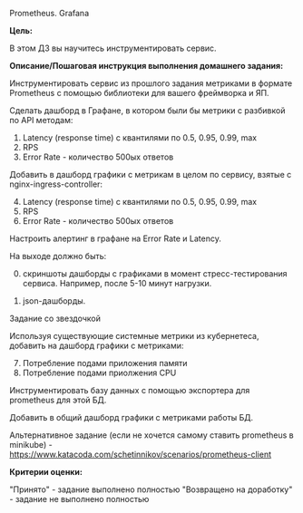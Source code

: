 Prometheus. Grafana

**Цель:**

В этом ДЗ вы научитесь инструментировать сервис.

**Описание/Пошаговая инструкция выполнения домашнего задания:**

Инструментировать сервис из прошлого задания метриками в формате Prometheus с помощью библиотеки для вашего фреймворка и ЯП.

Сделать дашборд в Графане, в котором были бы метрики с разбивкой по API методам:

1. Latency (response time) с квантилями по 0.5, 0.95, 0.99, max
2. RPS
3. Error Rate - количество 500ых ответов

Добавить в дашборд графики с метрикам в целом по сервису, взятые с nginx-ingress-controller:

4. Latency (response time) с квантилями по 0.5, 0.95, 0.99, max
5. RPS
6. Error Rate - количество 500ых ответов

Настроить алертинг в графане на Error Rate и Latency.

На выходе должно быть:

0) скриншоты дашборды с графиками в момент стресс-тестирования сервиса. Например, после 5-10 минут нагрузки.

1) json-дашборды.

Задание со звездочкой

Используя существующие системные метрики из кубернетеса, добавить на дашборд графики с метриками:

7. Потребление подами приложения памяти
8. Потребление подами приолжения CPU

Инструментировать базу данных с помощью экспортера для prometheus для этой БД.

Добавить в общий дашборд графики с метриками работы БД.

Альтернативное задание (если не хочется самому ставить prometheus в minikube) - https://www.katacoda.com/schetinnikov/scenarios/prometheus-client

**Критерии оценки:**

"Принято" - задание выполнено полностью
"Возвращено на доработку" - задание не выполнено полностью
